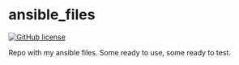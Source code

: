 # ansible_files
 [![GitHub license](https://img.shields.io/github/license/mashape/apistatus.svg)](https://github.com/fernandoassisr/ansible_files/blob/master/LICENSE)
 
Repo with my ansible files. Some ready to use, some ready to test.
